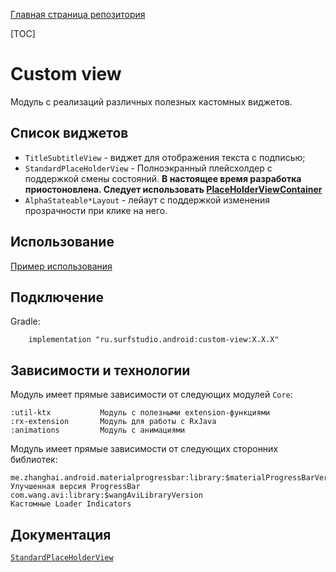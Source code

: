 [Главная страница репозитория](../docs/main.md)

[TOC]

# Custom view
Модуль с реализаций различных полезных кастомных виджетов.

## Список виджетов

+ `TitleSubtitleView` - виджет для отображения текста с подписью;
+ `StandardPlaceHolderView` - Полноэкранный плейсхолдер с поддержкой смены состояний. **В настоящее время разработка приостоновлена. Следует использовать [PlaceHolderViewContainer](../template/base-ui/src/main/java/ru/surfstudio/standard/base_ui/loadstate/PlaceHolderViewContainer.kt)**
+ `AlphaStateable*Layout` - лейаут с поддержкой изменения прозрачности при клике на него.

## Использование
[Пример использования](../custom-view-sample)

## Подключение
Gradle:
```
    implementation "ru.surfstudio.android:custom-view:X.X.X"
```    
## Зависимости и технологии

Модуль имеет прямые зависимости от следующих модулей `Core`:

    :util-ktx           Модуль с полезными extension-функциями
    :rx-extension       Модуль для работы с RxJava
    :animations         Модуль с анимациями
    
Модуль имеет прямые зависимости от следующих сторонних библиотек:

    me.zhanghai.android.materialprogressbar:library:$materialProgressBarVersion    Улучшенная версия ProgressBar
    com.wang.avi:library:$wangAviLibraryVersion                                    Кастомные Loader Indicators

## Документация
[`StandardPlaceHolderView`](../custom-view/STANDARD-PLACEHOLDER-VIEW-README.md)